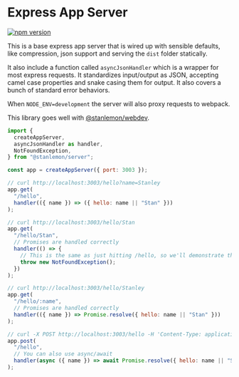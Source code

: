 # Express App Server

[![npm version](https://badge.fury.io/js/%40stanlemon%2Fserver.svg)](https://badge.fury.io/js/%40stanlemon%2Fserver)

This is a base express app server that is wired up with sensible defaults, like compression, json support and serving the `dist` folder statically.

It also include a function called `asyncJsonHandler` which is a wrapper for most express requests. It standardizes input/output as JSON, accepting camel case properties and snake casing them for output. It also covers a bunch of standard error behaviors.

When `NODE_ENV=development` the server will also proxy requests to webpack.

This library goes well with [@stanlemon/webdev](../webdev/README.md).

```javascript
import {
  createAppServer,
  asyncJsonHandler as handler,
  NotFoundException,
} from "@stanlemon/server";

const app = createAppServer({ port: 3003 });

// curl http://localhost:3003/hello?name=Stanley
app.get(
  "/hello",
  handler(({ name }) => ({ hello: name || "Stan" }))
);

// curl http://localhost:3003/hello/Stan
app.get(
  "/hello/Stan",
  // Promises are handled correctly
  handler(() => {
    // This is the same as just hitting /hello, so we'll demonstrate the exception handling
    throw new NotFoundException();
  })
);

// curl http://localhost:3003/hello/Stanley
app.get(
  "/hello/:name",
  // Promises are handled correctly
  handler(({ name }) => Promise.resolve({ hello: name || "Stan" }))
);

// curl -X POST http://localhost:3003/hello -H 'Content-Type: application/json' -d '{"name": "Stanley"}'
app.post(
  "/hello",
  // You can also use async/await
  handler(async ({ name }) => await Promise.resolve({ hello: name || "Stan" }))
);
```

